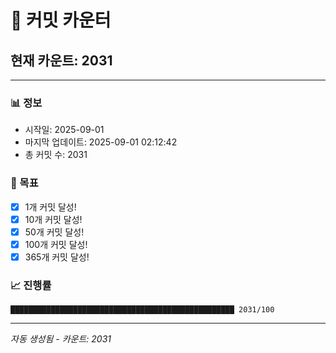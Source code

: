 # 🔢 커밋 카운터

## 현재 카운트: 2031

---

### 📊 정보
- 시작일: 2025-09-01
- 마지막 업데이트: 2025-09-01 02:12:42
- 총 커밋 수: 2031

### 🎯 목표
- [x] 1개 커밋 달성!
- [x] 10개 커밋 달성!
- [x] 50개 커밋 달성!
- [x] 100개 커밋 달성!
- [x] 365개 커밋 달성!

### 📈 진행률
```
██████████████████████████████████████████████████ 2031/100
```

---
*자동 생성됨 - 카운트: 2031*
